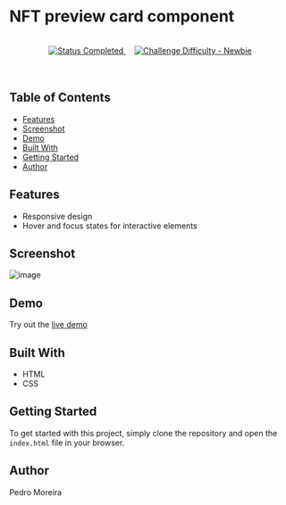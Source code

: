 # NFT preview card component

<div align="center">
  <br />
  <!-- Status -->
  <a href="#">
    <img src="https://img.shields.io/badge/Status-Completed-brightgreen?style=for-the-badge" alt="Status Completed">
  </a>&nbsp;&nbsp;&nbsp;

  <!-- Difficulty -->
  <a href="https://www.frontendmentor.io/challenges?difficulties=1"  target="_blank">
    <img src="https://img.shields.io/badge/Difficulty-Newbie-61BECD?style=for-the-badge&logo=frontendmentor" alt="Challenge Difficulty - Newbie">
  </a>

</div>
<br />
<br />


## Table of Contents
- [Features](#features)
- [Screenshot](#screenshot)
- [Demo](#demo)
- [Built With](#built-with)
- [Getting Started](#getting-started)
- [Author](#author)

## Features

- Responsive design
- Hover and focus states for interactive elements

## Screenshot

![image](https://user-images.githubusercontent.com/79330219/235728550-deb693aa-fcc9-4299-a536-1532978aa76f.png)

## Demo

Try out the [live demo](https://nft-preview-card-component-mu-three.vercel.app)

## Built With

- HTML
- CSS

## Getting Started

To get started with this project, simply clone the repository and open the `index.html` file in your browser.

## Author

Pedro Moreira


